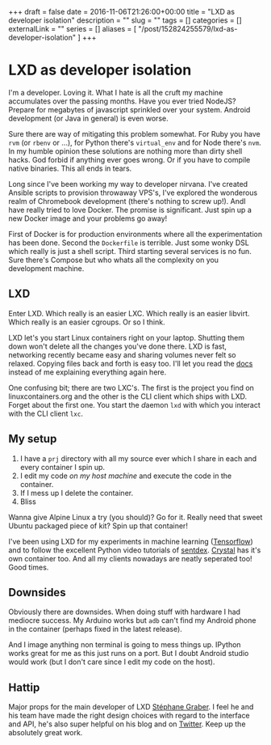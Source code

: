+++ 
draft = false
date = 2016-11-06T21:26:00+00:00
title = "LXD as developer isolation"
description = ""
slug = "" 
tags = []
categories = []
externalLink = ""
series = []
aliases = [
  "/post/152824255579/lxd-as-developer-isolation"
]
+++

LXD as developer isolation
==========================

I'm a developer. Loving it. What I hate is all the cruft my machine
accumulates over the passing months. Have you ever tried NodeJS? Prepare
for megabytes of javascript sprinkled over your system. Android
development (or Java in general) is even worse.

Sure there are way of mitigating this problem somewhat. For Ruby you
have `rvm` (or `rbenv` or ...), for Python there's `virtual_env` and for
Node there's `nvm`. In my humble opinion these solutions are nothing
more than dirty shell hacks. God forbid if anything ever goes wrong. Or
if you have to compile native binaries. This all ends in tears.

Long since I've been working my way to developer nirvana. I've created
Ansible scripts to provision throwaway VPS's, I've explored the
wonderous realm of Chromebook development (there's nothing to screw
up!). AndI have really tried to love Docker. The promise is significant.
Just spin up a new Docker image and your problems go away!

First of Docker is for production environments where all the
experimentation has been done. Second the `Dockerfile` is terrible. Just
some wonky DSL which really is just a shell script. Third starting
several services is no fun. Sure there's Compose but who whats all the
complexity on you development machine.

LXD
---

Enter LXD. Which really is an easier LXC. Which really is an easier
libvirt. Which really is an easier cgroups. Or so I think.

LXD let's you start Linux containers right on your laptop. Shutting them
down won't delete all the changes you've done there. LXD is fast,
networking recently became easy and sharing volumes never felt so
relaxed. Copying files back and forth is easy too. I'll let you read the
[docs](https://linuxcontainers.org/lxd/introduction/) instead of me
explaining everything again here.

One confusing bit; there are two LXC's. The first is the project you
find on linuxcontainers.org and the other is the CLI client which ships
with LXD. Forget about the first one. You start the *d*aemon `lxd` with
which you interact with the CLI client `lxc`.

My setup
--------

1.  I have a `prj` directory with all my source ever which I share in
    each and every container I spin up.
2.  I edit my code *on my host machine* and execute the code in the
    container.
3.  If I mess up I delete the container.
4.  Bliss

Wanna give Alpine Linux a try (you should)? Go for it. Really need that
sweet Ubuntu packaged piece of kit? Spin up that container!

I've been using LXD for my experiments in machine learning
([Tensorflow](http://tensorflow.org)) and to follow the excellent Python
video tutorials of [sentdex](https://www.youtube.com/user/sentdex).
[Crystal](https://crystal-lang.org/) has it's own container too. And all
my clients nowadays are neatly seperated too! Good times.

Downsides
---------

Obviously there are downsides. When doing stuff with hardware I had
mediocre success. My Arduino works but `adb` can't find my Android phone
in the container (perhaps fixed in the latest release).

And I image anything non terminal is going to mess things up. IPython
works great for me as this just runs on a port. But I doubt Android
studio would work (but I don't care since I edit my code on the host).

Hattip
------

Major props for the main developer of LXD [Stéphane
Graber](https://www.stgraber.org/). I feel he and his team have made the
right design choices with regard to the interface and API, he's also
super helpful on his blog and on
[Twitter](https://twitter.com/stgraber). Keep up the absolutely great
work.

